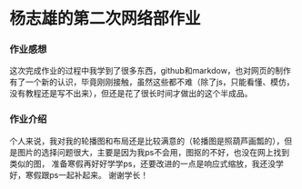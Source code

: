 # 杨志雄的第二次网络部作业
### 作业感想
这次完成作业的过程中我学到了很多东西，github和markdow，也对网页的制作有了一个新的认识，毕竟刚刚接触，虽然这些都不难（除了js，只能看懂、模仿，没有教程还是写不出来），但还是花了很长时间才做出的这个半成品。
### 作业介绍
个人来说，我对我的轮播图和布局还是比较满意的（轮播图是照葫芦画瓢的），但是图片的选择问题很大，主要是因为我ps不会用，图抠的不好，也没在网上找到类似的图，
准备寒假再好好学学ps，还要改进的一点是响应式缩放，我还没学好，寒假跟ps一起补起来。
谢谢学长！
